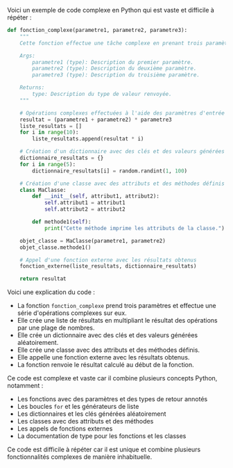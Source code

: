 Voici un exemple de code complexe en Python qui est vaste et difficile à répéter :

```python
def fonction_complexe(parametre1, parametre2, parametre3):
    """
    Cette fonction effectue une tâche complexe en prenant trois paramètres.

    Args:
        parametre1 (type): Description du premier paramètre.
        parametre2 (type): Description du deuxième paramètre.
        parametre3 (type): Description du troisième paramètre.

    Returns:
        type: Description du type de valeur renvoyée.
    """

    # Opérations complexes effectuées à l'aide des paramètres d'entrée
    resultat = (parametre1 + parametre2) * parametre3
    liste_resultats = []
    for i in range(10):
        liste_resultats.append(resultat * i)

    # Création d'un dictionnaire avec des clés et des valeurs générées aléatoirement
    dictionnaire_resultats = {}
    for i in range(5):
        dictionnaire_resultats[i] = random.randint(1, 100)

    # Création d'une classe avec des attributs et des méthodes définis
    class MaClasse:
        def __init__(self, attribut1, attribut2):
            self.attribut1 = attribut1
            self.attribut2 = attribut2

        def methode1(self):
            print("Cette méthode imprime les attributs de la classe.")

    objet_classe = MaClasse(parametre1, parametre2)
    objet_classe.methode1()

    # Appel d'une fonction externe avec les résultats obtenus
    fonction_externe(liste_resultats, dictionnaire_resultats)

    return resultat
```

Voici une explication du code :

* La fonction `fonction_complexe` prend trois paramètres et effectue une série d'opérations complexes sur eux.
* Elle crée une liste de résultats en multipliant le résultat des opérations par une plage de nombres.
* Elle crée un dictionnaire avec des clés et des valeurs générées aléatoirement.
* Elle crée une classe avec des attributs et des méthodes définis.
* Elle appelle une fonction externe avec les résultats obtenus.
* La fonction renvoie le résultat calculé au début de la fonction.

Ce code est complexe et vaste car il combine plusieurs concepts Python, notamment :

* Les fonctions avec des paramètres et des types de retour annotés
* Les boucles `for` et les générateurs de liste
* Les dictionnaires et les clés générées aléatoirement
* Les classes avec des attributs et des méthodes
* Les appels de fonctions externes
* La documentation de type pour les fonctions et les classes

Ce code est difficile à répéter car il est unique et combine plusieurs fonctionnalités complexes de manière inhabituelle.